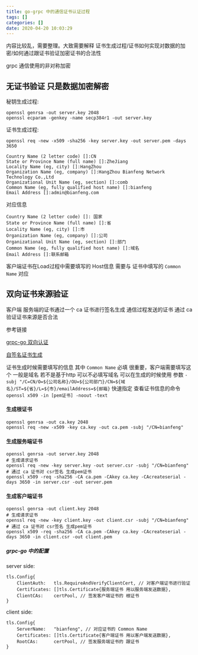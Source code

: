 ```yaml
---
title: go-grpc 中的通信证书认证过程
tags: []
categories: []
date: 2020-04-20 10:03:29
---
```


内容比较乱，需要整理。大致需要解释 证书生成过程/证书如何实现对数据的加密/如何通过跟证书验证加密证书的合法性

grpc 通信使用的非对称加密

<!-- more -->

## 无证书验证 只是数据加密解密

秘钥生成过程:
```
openssl genrsa -out server.key 2048
openssl ecparam -genkey -name secp384r1 -out server.key
```

证书生成过程:
```
openssl req -new -x509 -sha256 -key server.key -out server.pem -days 3650
```

```
Country Name (2 letter code) []:CN
State or Province Name (full name) []:ZheJiang
Locality Name (eg, city) []:HangZhou
Organization Name (eg, company) []:HangZhou Bianfeng Network Technology Co.,Ltd
Organizational Unit Name (eg, section) []:comb
Common Name (eg, fully qualified host name) []:bianfeng
Email Address []:admin@bianfeng.com
```
对应信息
```
Country Name (2 letter code) []: 国家
State or Province Name (full name) []:省
Locality Name (eg, city) []:市
Organization Name (eg, company) []:公司
Organizational Unit Name (eg, section) []:部门
Common Name (eg, fully qualified host name) []:域名
Email Address []:联系邮箱
```

客户端证书在Load过程中需要填写的 Host信息 需要与 证书中填写的 `Common Name` 对应


## 双向证书来源验证

客户端 服务端的证书通过一个 ca 证书进行签名生成
通信过程发送的证书 通过 ca 验证证书来源是否合法

参考链接

[grpc-go 双向认证](https://cloud.tencent.com/developer/article/1423345)

[自签名证书生成](https://ningyu1.github.io/site/post/51-ssl-cert/)


证书生成时候需要填写的信息 其中 `Common Name` 必填 很重要，客户端需要填写这个 一般是域名
若不是基于http 可以不必填写域名
可以在生成的时候使用 参数 `-subj "/C=CN/O=${公司名称}/OU=${公司部门}/CN=${域名}/ST=${省}/L=${市}/emailAddress=${邮箱}` 快速指定
查看证书信息的命令 `openssl x509 -in [pem证书] -noout -text`


#### 生成根证书
```
openssl genrsa -out ca.key 2048
openssl req -new -x509 -key ca.key -out ca.pem -subj "/CN=bianfeng"
```

#### 生成服务端证书
```
openssl genrsa -out server.key 2048
# 生成请求证书
openssl req -new -key server.key -out server.csr -subj "/CN=bianfeng"
# 通过 ca 证书对 csr签名 生成pem证书
openssl x509 -req -sha256 -CA ca.pem -CAkey ca.key -CAcreateserial -days 3650 -in server.csr -out server.pem
```

#### 生成客户端证书
```
openssl genrsa -out client.key 2048
# 生成请求证书
openssl req -new -key client.key -out client.csr -subj "/CN=bianfeng"
# 通过 ca 证书对 csr签名 生成pem证书
openssl x509 -req -sha256 -CA ca.pem -CAkey ca.key -CAcreateserial -days 3650 -in client.csr -out client.pem
```


##### grpc-go 中的配置

server side:
```
tls.Config{
    ClientAuth:   tls.RequireAndVerifyClientCert, // 对客户端证书进行验证
    Certificates: []tls.Certificate{服务端证书 用以服务端发送数据},
    ClientCAs:    certPool, // 签发客户端证书的 根证书
}
```

client side:
```
tls.Config{
    ServerName:   "bianfeng", // 对应证书的 Common Name
    Certificates: []tls.Certificate{客户端证书 用以客户端发送数据},
    RootCAs:      certPool, // 签发服务端证书的 跟证书
}
```